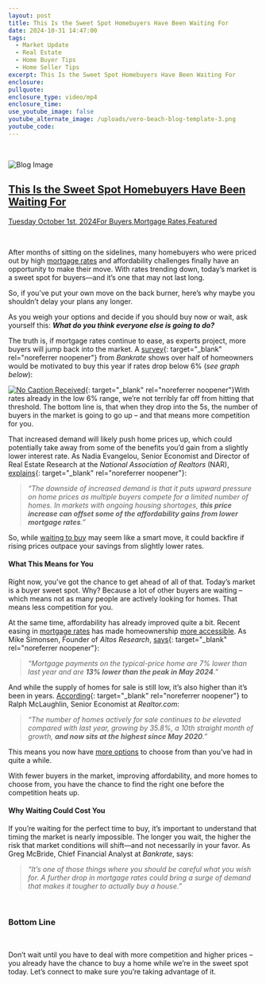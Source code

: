 ```yaml
---
layout: post
title: This Is the Sweet Spot Homebuyers Have Been Waiting For
date: 2024-10-31 14:47:00
tags:
  - Market Update
  - Real Estate
  - Home Buyer Tips
  - Home Seller Tips
excerpt: This Is the Sweet Spot Homebuyers Have Been Waiting For
enclosure:
pullquote:
enclosure_type: video/mp4
enclosure_time:
use_youtube_image: false
youtube_alternate_image: /uploads/vero-beach-blog-template-3.png
youtube_code:
---
```

&nbsp;

![Blog Image](https://files.keepingcurrentmatters.com/KeepingCurrentMatters/content/images/20240930/20241001-This-Is-the-Sweet-Spot-Homebuyers-Have-Been-Waiting-For-original.png)

## [**This Is the Sweet Spot Homebuyers Have Been Waiting For**]()

[Tuesday October 1st, 2024]()[For Buyers,](https://www.simplifyingthemarket.com/en/category/buyers/?a=756766-5aa96cf21f40ef72c25018d99911fe40)[Mortgage Rates,](https://www.simplifyingthemarket.com/en/category/mortgage-rates/?a=756766-5aa96cf21f40ef72c25018d99911fe40)[Featured](https://www.simplifyingthemarket.com/en/category/featured/?a=756766-5aa96cf21f40ef72c25018d99911fe40)

&nbsp;

After months of sitting on the sidelines, many homebuyers who were priced out by high [mortgage rates](https://www.simplifyingthemarket.com/2024/08/26/what-mortgage-rate-are-you-waiting-for/?a=756766-5aa96cf21f40ef72c25018d99911fe40) and affordability challenges finally have an opportunity to make their move. With rates trending down, today’s market is a sweet spot for buyers—and it’s one that may not last long.

So, if you’ve put your own move on the back burner, here’s why maybe you shouldn’t delay your plans any longer.

As you weigh your options and decide if you should buy now or wait, ask yourself this: ***What do you think everyone else is going to do?***

The truth is, if mortgage rates continue to ease, as experts project, more buyers will jump back into the market. A [survey](https://www.bankrate.com/mortgages/mortgage-rates-sentiment-survey/){: target="_blank" rel="noreferrer noopener"} from *Bankrate* shows over half of homeowners would be motivated to buy this year if rates drop below 6% (*see graph below*):

[![No Caption Received](https://files.keepingcurrentmatters.com/KeepingCurrentMatters/content/images/20240930/20241001-Over-half-of-homeowners-would-be-motivated-to-buy-this-year-original.png)](https://files.keepingcurrentmatters.com/KeepingCurrentMatters/content/images/20240930/20241001-Over-half-of-homeowners-would-be-motivated-to-buy-this-year-original.png){: target="_blank" rel="noreferrer noopener"}With rates already in the low 6% range, we’re not terribly far off from hitting that threshold. The bottom line is, that when they drop into the 5s, the number of buyers in the market is going to go up – and that means more competition for you.

That increased demand will likely push home prices up, which could potentially take away from some of the benefits you’d gain from a slightly lower interest rate. As Nadia Evangelou, Senior Economist and Director of Real Estate Research at the *National Association of Realtors* (NAR), [explains](https://www.nar.realtor/blogs/economists-outlook/the-upcoming-rate-cut-5-things-homebuyers-should-consider){: target="_blank" rel="noreferrer noopener"}:

> *“The downside of increased demand is that it puts upward pressure on home prices as multiple buyers compete for a limited number of homes. In markets with ongoing housing shortages, **this price increase can offset some of the affordability gains from lower mortgage rates**.”*

So, while [waiting to buy](https://www.simplifyingthemarket.com/2024/09/27/buy-now-or-wait-infographic/?a=756766-5aa96cf21f40ef72c25018d99911fe40) may seem like a smart move, it could backfire if rising prices outpace your savings from slightly lower rates.

#### **What This Means for You**

Right now, you’ve got the chance to get ahead of all of that. Today’s market is a buyer sweet spot. Why? Because a lot of other buyers are waiting – which means not as many people are actively looking for homes. That means less competition for you.

At the same time, affordability has already improved quite a bit. Recent easing in [mortgage rates](https://www.simplifyingthemarket.com/2024/09/17/mortgage-rates-drop-to-lowest-level-in-over-a-year-and-a-half/?a=756766-5aa96cf21f40ef72c25018d99911fe40) has made homeownership [more accessible](https://www.simplifyingthemarket.com/2024/09/20/lower-mortgage-rates-boost-your-buying-power-infographic/?a=756766-5aa96cf21f40ef72c25018d99911fe40). As Mike Simonsen, Founder of *Altos Research*, [says](https://www.housingwire.com/articles/mortgage-rates-plummet-will-sales-grow/){: target="_blank" rel="noreferrer noopener"}:

> *“Mortgage payments on the typical-price home are 7% lower than last year and are **13% lower than the peak in May 2024**.”*

And while the supply of homes for sale is still low, it’s also higher than it’s been in years. [According](https://www.realtor.com/research/august-2024-data/){: target="_blank" rel="noreferrer noopener"} to Ralph McLaughlin, Senior Economist at *Realtor.com*:

> *“The number of homes actively for sale continues to be elevated compared with last year, growing by 35.8%, a 10th straight month of growth, **and now sits at the highest since May 2020**.”*

This means you now have [more options](https://www.simplifyingthemarket.com/2024/08/29/are-we-heading-into-a-balanced-market/?a=756766-5aa96cf21f40ef72c25018d99911fe40) to choose from than you’ve had in quite a while.

With fewer buyers in the market, improving affordability, and more homes to choose from, you have the chance to find the right one before the competition heats up.

#### **Why Waiting Could Cost You**

If you’re waiting for the perfect time to buy, it’s important to understand that timing the market is nearly impossible. The longer you wait, the higher the risk that market conditions will shift—and not necessarily in your favor. As Greg McBride, Chief Financial Analyst at *Bankrate*, says:

> *“It’s one of those things where you should be careful what you wish for. A further drop in mortgage rates could bring a surge of demand that makes it tougher to actually buy a house.”*

&nbsp;

### **Bottom Line**

&nbsp;

Don’t wait until you have to deal with more competition and higher prices – you already have the chance to buy a home while we’re in the sweet spot today. Let’s connect to make sure you’re taking advantage of it.

&nbsp;